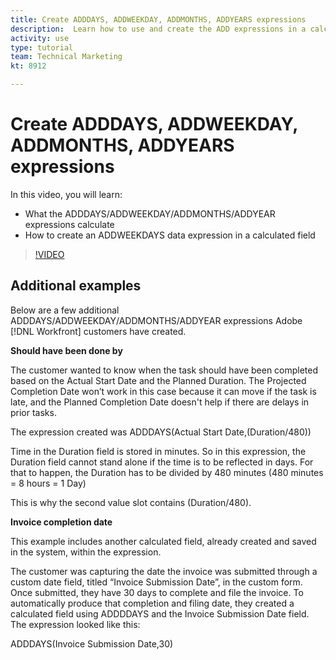 ```yaml
---
title: Create ADDDAYS, ADDWEEKDAY, ADDMONTHS, ADDYEARS expressions
description:  Learn how to use and create the ADD expressions in a calculated field in Adobe Workfront.
activity: use
type: tutorial
team: Technical Marketing
kt: 8912

---
```

# Create ADDDAYS, ADDWEEKDAY, ADDMONTHS, ADDYEARS expressions

In this video, you will learn:

* What the ADDDAYS/ADDWEEKDAY/ADDMONTHS/ADDYEAR expressions calculate
* How to create an ADDWEEKDAYS data expression in a calculated field

>[!VIDEO](https://video.tv.adobe.com/v/335175/?quality=12)

## Additional examples

Below are a few additional ADDDAYS/ADDWEEKDAY/ADDMONTHS/ADDYEAR expressions Adobe [!DNL Workfront] customers have created.

**Should have been done by**

The customer wanted to know when the task should have been completed based on the Actual Start Date and the Planned Duration. The Projected Completion Date won’t work in this case because it can move if the task is late, and the Planned Completion Date doesn't help if there are delays in prior tasks. 

The expression created was ADDDAYS(Actual Start Date,(Duration/480))

Time in the Duration field is stored in minutes. So in this expression, the Duration field cannot stand alone if the time is to be reflected in days. For that to happen, the Duration has to be divided by 480 minutes (480 minutes = 8 hours = 1 Day)

This is why the second value slot contains (Duration/480).


**Invoice completion date**

This example includes another calculated field, already created and saved in the system, within the expression.

The customer was capturing the date the invoice was submitted through a custom date field, titled “Invoice Submission Date”, in the custom form. Once submitted, they have 30 days to complete and file the invoice. To automatically produce that completion and filing date, they created a calculated field using ADDDDAYS and the Invoice Submission Date field. The expression looked like this:

ADDDAYS(Invoice Submission Date,30)
